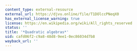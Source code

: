 ```yaml
---
content_type: external-resource
external_url: https://djvu.online/file/T1DOlccPNeqX0
has_external_license_warning: true
license: https://en.wikipedia.org/wiki/All_rights_reserved
status: ''
title: '*Quadratic algebras*'
uid: cafd06f2-c9a8-48d8-9ee1-0ec86034d7b8
wayback_url: ''
---
```

